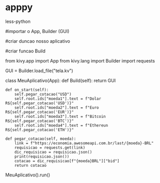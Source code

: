 # apppy
less-python

#importar o App, Builder (GUI)

#criar duncao nosso aplicativo

#criar funcao Build

from kivy.app import App
from kivy.lang import Builder
import requests

GUI = Builder.load_file("tela.kv")


class MeuAplicativo(App):
    def Build(self):
        return GUI

    def on_start(self):
        self.pegar_cotacao("USD")
        self.root.ids["moeda1"].text = f"Dolar R${self.pegar_cotacao('USD')}"
        self.root.ids["moeda2"].text = f"Euro R${self.pegar_cotacao('EUR')}"
        self.root.ids["moeda3"].text = f"Bitcoin R${self.pegar_cotacao('BTC')}"
        self.root.ids["moeda4"].text = f"Ethereun R${self.pegar_cotacao('ETH')}"

    def pegar_cotacao(self, moeda):
        link = f"https://economia.awesomeapi.com.br/last/{moeda}-BRL"
        requisicao = requests.get(link)
        dic_requisicao = requisicao.json()
        print(requisicao.json())
        cotacao = dic_requisicao[f"{moeda}BRL"]["bid"]
        return cotacao

MeuAplicativo().run()
